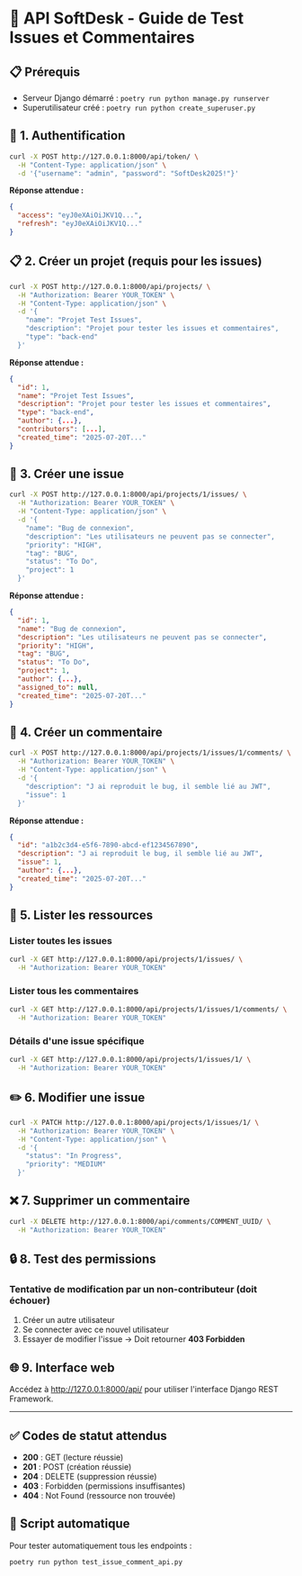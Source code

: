 # 🎯 API SoftDesk - Guide de Test Issues et Commentaires

## 📋 Prérequis
- Serveur Django démarré : `poetry run python manage.py runserver`
- Superutilisateur créé : `poetry run python create_superuser.py`

## 🔐 1. Authentification
```bash
curl -X POST http://127.0.0.1:8000/api/token/ \
  -H "Content-Type: application/json" \
  -d '{"username": "admin", "password": "SoftDesk2025!"}'
```

**Réponse attendue :**
```json
{
  "access": "eyJ0eXAiOiJKV1Q...",
  "refresh": "eyJ0eXAiOiJKV1Q..."
}
```

## 📋 2. Créer un projet (requis pour les issues)
```bash
curl -X POST http://127.0.0.1:8000/api/projects/ \
  -H "Authorization: Bearer YOUR_TOKEN" \
  -H "Content-Type: application/json" \
  -d '{
    "name": "Projet Test Issues",
    "description": "Projet pour tester les issues et commentaires",
    "type": "back-end"
  }'
```

**Réponse attendue :**
```json
{
  "id": 1,
  "name": "Projet Test Issues",
  "description": "Projet pour tester les issues et commentaires",
  "type": "back-end",
  "author": {...},
  "contributors": [...],
  "created_time": "2025-07-20T..."
}
```

## 🐛 3. Créer une issue
```bash
curl -X POST http://127.0.0.1:8000/api/projects/1/issues/ \
  -H "Authorization: Bearer YOUR_TOKEN" \
  -H "Content-Type: application/json" \
  -d '{
    "name": "Bug de connexion",
    "description": "Les utilisateurs ne peuvent pas se connecter",
    "priority": "HIGH",
    "tag": "BUG",
    "status": "To Do",
    "project": 1
  }'
```

**Réponse attendue :**
```json
{
  "id": 1,
  "name": "Bug de connexion",
  "description": "Les utilisateurs ne peuvent pas se connecter",
  "priority": "HIGH",
  "tag": "BUG",
  "status": "To Do",
  "project": 1,
  "author": {...},
  "assigned_to": null,
  "created_time": "2025-07-20T..."
}
```

## 💬 4. Créer un commentaire
```bash
curl -X POST http://127.0.0.1:8000/api/projects/1/issues/1/comments/ \
  -H "Authorization: Bearer YOUR_TOKEN" \
  -H "Content-Type: application/json" \
  -d '{
    "description": "J ai reproduit le bug, il semble lié au JWT",
    "issue": 1
  }'
```

**Réponse attendue :**
```json
{
  "id": "a1b2c3d4-e5f6-7890-abcd-ef1234567890",
  "description": "J ai reproduit le bug, il semble lié au JWT",
  "issue": 1,
  "author": {...},
  "created_time": "2025-07-20T..."
}
```

## 📖 5. Lister les ressources

### Lister toutes les issues
```bash
curl -X GET http://127.0.0.1:8000/api/projects/1/issues/ \
  -H "Authorization: Bearer YOUR_TOKEN"
```

### Lister tous les commentaires
```bash
curl -X GET http://127.0.0.1:8000/api/projects/1/issues/1/comments/ \
  -H "Authorization: Bearer YOUR_TOKEN"
```

### Détails d'une issue spécifique
```bash
curl -X GET http://127.0.0.1:8000/api/projects/1/issues/1/ \
  -H "Authorization: Bearer YOUR_TOKEN"
```

## ✏️ 6. Modifier une issue
```bash
curl -X PATCH http://127.0.0.1:8000/api/projects/1/issues/1/ \
  -H "Authorization: Bearer YOUR_TOKEN" \
  -H "Content-Type: application/json" \
  -d '{
    "status": "In Progress",
    "priority": "MEDIUM"
  }'
```

## ❌ 7. Supprimer un commentaire
```bash
curl -X DELETE http://127.0.0.1:8000/api/comments/COMMENT_UUID/ \
  -H "Authorization: Bearer YOUR_TOKEN"
```

## 🔒 8. Test des permissions

### Tentative de modification par un non-contributeur (doit échouer)
1. Créer un autre utilisateur
2. Se connecter avec ce nouvel utilisateur
3. Essayer de modifier l'issue → Doit retourner **403 Forbidden**

## 🌐 9. Interface web
Accédez à http://127.0.0.1:8000/api/ pour utiliser l'interface Django REST Framework.

---

## ✅ Codes de statut attendus
- **200** : GET (lecture réussie)
- **201** : POST (création réussie)
- **204** : DELETE (suppression réussie)
- **403** : Forbidden (permissions insuffisantes)
- **404** : Not Found (ressource non trouvée)

## 🧪 Script automatique
Pour tester automatiquement tous les endpoints :
```bash
poetry run python test_issue_comment_api.py
```
